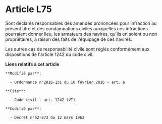 # Article L75

Sont déclarés responsables des amendes prononcées pour infraction au présent titre et des condamnations civiles auxquelles
ces infractions pourraient donner lieu, les armateurs des navires, qu'ils en soient ou non propriétaires, à raison des faits
de l'équipage de ces navires. 

Les autres cas de responsabilité civile sont réglés conformément aux dispositions de l'article 1242 du code civil.

**Liens relatifs à cet article**

	**Modifié par**:

	  - Ordonnance n°2016-131 du 10 février 2016 - art. 6

	**Cite**:

	  - Code civil - art. 1242 (VT)

	**Codifié par**:

	  - Décret n°62-273 du 12 mars 1962
